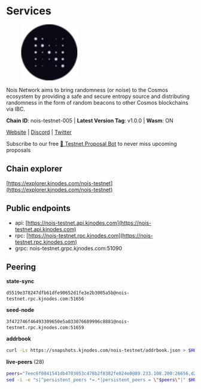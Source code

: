 # Services

<figure><img src="https://raw.githubusercontent.com/kj89/cosmos-images/main/logos/nois.png" width="150" alt=""><figcaption></figcaption></figure>

Nois Network aims to bring randomness (or noise)  to the Cosmos ecosystem by providing a safe and  secure entropy source and distributing randomness  in the form of random beacons to other Cosmos blockchains via IBC.

**Chain ID**: nois-testnet-005 | **Latest Version Tag**: v1.0.0 | **Wasm**: ON

[Website](https://nois.network) | [Discord](https://discord.gg/dHdpwtEb6F) | [Twitter](https://twitter.com/NoisRNG)



Subscribe to our free [🤖 Testnet Proposal Bot](https://t.me/kjnodes_testnet_proposal_bot) to never miss upcoming proposals


## Chain explorer
[https://explorer.kjnodes.com/nois-testnet](https://explorer.kjnodes.com/nois-testnet)

## Public endpoints

* api: [https://nois-testnet.api.kjnodes.com](https://nois-testnet.api.kjnodes.com)
* rpc: [https://nois-testnet.rpc.kjnodes.com](https://nois-testnet.rpc.kjnodes.com)
* grpc: nois-testnet.grpc.kjnodes.com:51090

## Peering

**state-sync**

```text
d5519e378247dfb61dfe90652d1fe3e2b3005a5b@nois-testnet.rpc.kjnodes.com:51656
```

**seed-node**

```text
3f472746f46493309650e5a033076689996c8881@nois-testnet.rpc.kjnodes.com:51659
```

**addrbook**
```bash
curl -Ls https://snapshots.kjnodes.com/nois-testnet/addrbook.json > $HOME/.noisd/config/addrbook.json
```

**live-peers** (28)
```bash
peers="7eec6f0841541db4703053c478b2f8382fe824e0@89.233.108.200:26656,d2d2dd4427bde768bbc2701536942b8f1174877e@65.108.77.106:26899,457a8e8dcb3bef4d7a6fd7fcb3b97d1282ca029c@65.108.206.118:60856,d5519e378247dfb61dfe90652d1fe3e2b3005a5b@65.109.68.190:51656,80cb3138f2f951077c1e70686bb4f59e00cb1fad@135.181.18.112:55726,c60e7d9dffdc2b97e9d8b36861ff2e077c863482@65.108.2.41:60656,711a4b20ce63e3a69725d27c73145519a2a1b559@161.97.159.68:17356,4f581b36aac37da8766c9de4dc533b0740eb498d@38.242.222.52:26656,f7c0a82105152107c0e516056d0672d01a3a8582@88.99.56.200:26656,40250630b11b62814410129ed5dc29221e141a2f@65.108.72.233:26156,35498a9c47c2901a097161cd5abc5bc758aa1b5c@38.242.158.85:51656,6d6164cd45c7c65ab76abd40f5ff683f72e7f50f@65.109.92.241:40136,4af23e5bbb434e58082054a7d97b41b62cdb4a83@195.201.197.4:30656,4f4cbbb89deacb0a1f395050567e96bb70f4a1ff@142.132.152.46:41656,40fd0b54d6a096404421a36f29ae1e3779d2ae03@207.180.208.47:26656,65acf20f39df51e09027a2f204e359d57823a995@65.108.72.253:21656,50c9ac024633c1f0fc461958dafa15e6b2541ffd@79.143.183.91:26656,eff2a3659d8190f2e3f0556d9829288d29e63296@65.108.233.109:17356,ac4b7c231061e9c7ad3b69bcfd722bc878b3d8d4@162.55.103.44:26636,d30a17b9980314aadefd270f7ca9e4b810e94aca@5.166.240.95:51656,00c205b11dc2d2295749810722bb2e995a24c0c1@95.216.14.58:60656,1f1b67a13a6c9ef47cc21a9c71eeac1adc03e05b@176.9.10.239:26656,2b265b12688ea801b11672a47b67bb55433ccf37@185.198.27.109:26656,1e9f3c5da72edebe751b108aa52657b190c8991d@65.108.225.158:17356,a87dc8b4e827a05fe5c46aea54999120c8252587@162.19.237.81:26656,d82a26ef1cebfa8a57e7b06a4310b800740c1c6d@144.76.30.36:15648,2403cecea3dc5c6bcac9ff964095ac673fbc02ef@65.109.39.223:26636,bca6115a0d059d21781dcdc6bfa8149ec3961bb4@46.17.250.108:60556"
sed -i -e "s|^persistent_peers *=.*|persistent_peers = \"$peers\"|" $HOME/.noisd/config/config.toml
```
